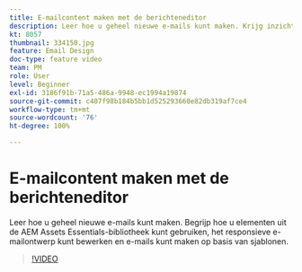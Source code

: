 ```yaml
---
title: E-mailcontent maken met de berichteneditor
description: Leer hoe u geheel nieuwe e-mails kunt maken. Krijg inzicht in het gebruik van middelen uit de AEM Assets Essentials-bibliotheek, bewerk het responsieve e-mailontwerp en maak e-mails van sjablonen met onze Journey Optimizer-ondersteuningsvideo.
kt: 8057
thumbnail: 334150.jpg
feature: Email Design
doc-type: feature video
team: PM
role: User
level: Beginner
exl-id: 3186f91b-71a5-486a-9948-ec1994a19874
source-git-commit: c487f98b184b5bb1d525293660e82db319af7ce4
workflow-type: tm+mt
source-wordcount: '76'
ht-degree: 100%

---
```


# E-mailcontent maken met de berichteneditor

Leer hoe u geheel nieuwe e-mails kunt maken. Begrijp hoe u elementen uit de AEM Assets Essentials-bibliotheek kunt gebruiken, het responsieve e-mailontwerp kunt bewerken en e-mails kunt maken op basis van sjablonen.

>[!VIDEO](https://video.tv.adobe.com/v/334150?quality=12)
